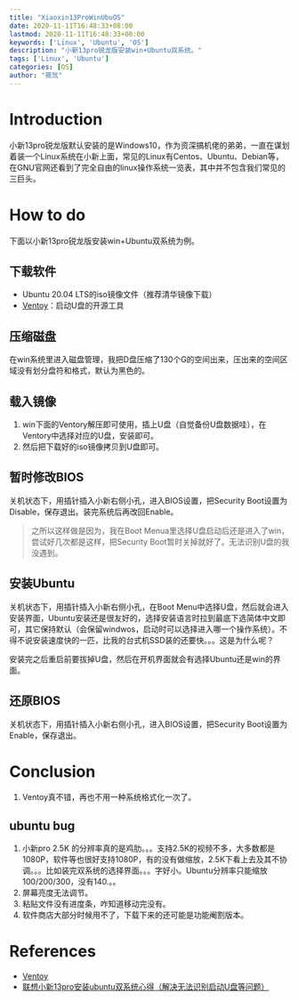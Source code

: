 ```yaml
---
title: "Xiaoxin13ProWinUbuOS"
date: 2020-11-11T16:48:33+08:00
lastmod: 2020-11-11T16:48:33+08:00
keywords: ['Linux', 'Ubuntu', 'OS']
description: "小新13pro锐龙版安装win+Ubuntu双系统。"
tags: ['Linux', 'Ubuntu']
categories: [OS]
author: "筱氚"
---
```

# Introduction
小新13pro锐龙版默认安装的是Windows10，作为资深搞机佬的弟弟，一直在谋划着装一个Linux系统在小新上面，常见的Linux有Centos、Ubuntu、Debian等，在GNU官网还看到了完全自由的linux操作系统一览表，其中并不包含我们常见的三巨头。

# How to do
下面以小新13pro锐龙版安装win+Ubuntu双系统为例。
## 下载软件
- Ubuntu 20.04 LTS的iso镜像文件（推荐清华镜像下载）
- [Ventoy](https://www.ventoy.net/cn/index.html)：启动U盘的开源工具
## 压缩磁盘
在win系统里进入磁盘管理，我把D盘压缩了130个G的空间出来，压出来的空间区域没有划分盘符和格式，默认为黑色的。
## 载入镜像
1. win下面的Ventory解压即可使用，插上U盘（自觉备份U盘数据哇），在Ventory中选择对应的U盘，安装即可。
2. 然后把下载好的iso镜像拷贝到U盘即可。
## 暂时修改BIOS
关机状态下，用插针插入小新右侧小孔，进入BIOS设置，把Security Boot设置为Disable，保存退出。装完系统后再改回Enable。
> 之所以这样做是因为，我在Boot Menua里选择U盘启动后还是进入了win，尝试好几次都是这样，把Security Boot暂时关掉就好了。无法识别U盘的我没遇到。

## 安装Ubuntu
关机状态下，用插针插入小新右侧小孔，在Boot Menu中选择U盘，然后就会进入安装界面，Ubuntu安装还是很友好的，选择安装语言时拉到最底下选简体中文即可，其它保持默认（会保留windwos，启动时可以选择进入哪一个操作系统）。不得不说安装速度快的一匹，比我的台式机SSD装的还要快。。。这是为什么呢？

安装完之后重启前要拔掉U盘，然后在开机界面就会有选择Ubuntu还是win的界面。
## 还原BIOS
关机状态下，用插针插入小新右侧小孔，进入BIOS设置，把Security Boot设置为Enable，保存退出。
# Conclusion
1. Ventoy真不错，再也不用一种系统格式化一次了。
## ubuntu bug
1. 小新pro 2.5K 的分辨率真的是鸡肋。。。支持2.5K的视频不多，大多数都是1080P，软件等也很好支持1080P，有的没有做缩放，2.5K下看上去及其不协调。。。比如装完双系统的选择界面。。。字好小。Ubuntu分辨率只能缩放100/200/300，没有140.。。
2. 屏幕亮度无法调节。
3. 粘贴文件没有进度条，咋知道移动完没有。
4. 软件商店大部分时候用不了，下载下来的还可能是功能阉割版本。
# References
- [Ventoy](https://www.ventoy.net/cn/index.html)
- [联想小新13pro安装ubuntu双系统心得（解决无法识别启动U盘等问题）](https://blog.csdn.net/weixin_44950479/article/details/108502983)